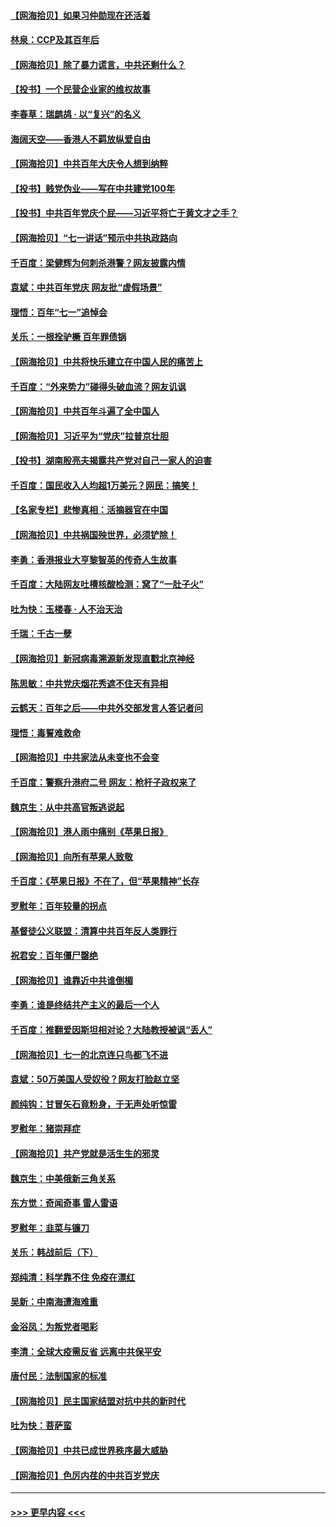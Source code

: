 #### [【网海拾贝】如果习仲勋现在还活着](../pages/nsc993/n13073410.md?t=07080652) 
#### [林泉：CCP及其百年后](../pages/nsc993/n13073226.md?t=07080652) 
#### [【网海拾贝】除了暴力谎言，中共还剩什么？](../pages/nsc993/n13071082.md?t=07080652) 
#### [【投书】一个民营企业家的维权故事](../pages/nsc993/n13070932.md?t=07080652) 
#### [李春草：瑞鹧鸪 · 以“复兴”的名义](../pages/nsc993/n13069984.md?t=07080652) 
#### [海阔天空——香港人不羁放纵爱自由](../pages/nsc993/n13069407.md?t=07080652) 
#### [【网海拾贝】中共百年大庆令人想到纳粹](../pages/nsc993/n13068483.md?t=07080652) 
#### [【投书】贱党伪业——写在中共建党100年](../pages/nsc993/n13067843.md?t=07080652) 
#### [【投书】中共百年党庆个屁——习近平将亡于黄文才之手？](../pages/nsc993/n13067425.md?t=07080652) 
#### [【网海拾贝】“七一讲话”预示中共执政路向](../pages/nsc993/n13066434.md?t=07080652) 
#### [千百度：梁健辉为何刺杀港警？网友披露内情](../pages/nsc993/n13066979.md?t=07080652) 
#### [袁斌：中共百年党庆 网友批“虚假场景”](../pages/nsc993/n13066385.md?t=07080652) 
#### [理悟：百年“七一”追悼会](../pages/nsc993/n13066106.md?t=07080652) 
#### [关乐：一根拴驴橛 百年罪债锅](../pages/nsc993/n13066089.md?t=07080652) 
#### [【网海拾贝】中共将快乐建立在中国人民的痛苦上](../pages/nsc993/n13064939.md?t=07080652) 
#### [千百度：“外来势力”碰得头破血流？网友讥讽](../pages/nsc993/n13064878.md?t=07080652) 
#### [【网海拾贝】中共百年斗遍了全中国人](../pages/nsc993/n13060020.md?t=07080652) 
#### [【网海拾贝】习近平为“党庆”拉普京壮胆](../pages/nsc993/n13057781.md?t=07080652) 
#### [【投书】湖南殷亮夫揭露共产党对自己一家人的迫害](../pages/nsc993/n13057744.md?t=07080652) 
#### [千百度：国民收入人均超1万美元？网民：搞笑！](../pages/nsc993/n13057692.md?t=07080652) 
#### [【名家专栏】悲惨真相：活摘器官在中国](../pages/nsc993/n13056611.md?t=07080652) 
#### [【网海拾贝】中共祸国殃世界，必须铲除！](../pages/nsc993/n13056011.md?t=07080652) 
#### [李勇：香港报业大亨黎智英的传奇人生故事](../pages/nsc993/n13055258.md?t=07080652) 
#### [千百度：大陆网友吐槽核酸检测：窝了“一肚子火”](../pages/nsc993/n13055194.md?t=07080652) 
#### [吐为快：玉楼春 · 人不治天治](../pages/nsc993/n13054028.md?t=07080652) 
#### [千瑞：千古一孽](../pages/nsc993/n13054016.md?t=07080652) 
#### [【网海拾贝】新冠病毒溯源新发现直戳北京神经](../pages/nsc993/n13052425.md?t=07080652) 
#### [陈思敏：中共党庆烟花秀遮不住天有异相](../pages/nsc993/n13052020.md?t=07080652) 
#### [云鹤天：百年之后——中共外交部发言人答记者问](../pages/nsc993/n13051604.md?t=07080652) 
#### [理悟：毒誓难救命](../pages/nsc993/n13051601.md?t=07080652) 
#### [【网海拾贝】中共家法从未变也不会变](../pages/nsc993/n13050366.md?t=07080652) 
#### [千百度：警察升港府二号 网友：枪杆子政权来了](../pages/nsc993/n13050261.md?t=07080652) 
#### [魏京生：从中共高官叛逃说起](../pages/nsc993/n13048997.md?t=07080652) 
#### [【网海拾贝】港人雨中痛别《苹果日报》](../pages/nsc993/n13048941.md?t=07080652) 
#### [【网海拾贝】向所有苹果人致敬](../pages/nsc993/n13046795.md?t=07080652) 
#### [千百度：《苹果日报》不在了，但“苹果精神”长存](../pages/nsc993/n13046703.md?t=07080652) 
#### [罗慰年：百年较量的拐点](../pages/nsc993/n13046542.md?t=07080652) 
#### [基督徒公义联盟：清算中共百年反人类罪行](../pages/nsc993/n13046499.md?t=07080652) 
#### [祝君安：百年僵尸罄绝](../pages/nsc993/n13045595.md?t=07080652) 
#### [【网海拾贝】谁靠近中共谁倒楣](../pages/nsc993/n13044667.md?t=07080652) 
#### [李勇：谁是终结共产主义的最后一个人](../pages/nsc993/n13044397.md?t=07080652) 
#### [千百度：推翻爱因斯坦相对论？大陆教授被讽“丢人”](../pages/nsc993/n13043908.md?t=07080652) 
#### [【网海拾贝】七一的北京连只鸟都飞不进](../pages/nsc993/n13041377.md?t=07080652) 
#### [袁斌：50万美国人受奴役？网友打脸赵立坚](../pages/nsc993/n13041330.md?t=07080652) 
#### [颜纯钩：甘冒矢石竟粉身，于无声处听惊雷](../pages/nsc993/n13041140.md?t=07080652) 
#### [罗慰年：猪崇拜症](../pages/nsc993/n13041071.md?t=07080652) 
#### [【网海拾贝】共产党就是活生生的邪灵](../pages/nsc993/n13036627.md?t=07080652) 
#### [魏京生：中美俄新三角关系](../pages/nsc993/n13035986.md?t=07080652) 
#### [东方觉：奇闻奇事 雷人雷语](../pages/nsc993/n13035878.md?t=07080652) 
#### [罗慰年：韭菜与镰刀](../pages/nsc993/n13034374.md?t=07080652) 
#### [关乐：韩战前后（下）](../pages/nsc993/n13034113.md?t=07080652) 
#### [郑纯清：科学靠不住 免疫在漂红](../pages/nsc993/n13034093.md?t=07080652) 
#### [吴新：中南海遭海难重](../pages/nsc993/n13034084.md?t=07080652) 
#### [金浴凤：为叛党者喝彩](../pages/nsc993/n13034058.md?t=07080652) 
#### [李清：全球大疫需反省 远离中共保平安](../pages/nsc993/n13033784.md?t=07080652) 
#### [唐付民：法制国家的标准](../pages/nsc993/n13032944.md?t=07080652) 
#### [【网海拾贝】民主国家结盟对抗中共的新时代](../pages/nsc993/n13031717.md?t=07080652) 
#### [吐为快：菩萨蛮](../pages/nsc993/n13030033.md?t=07080652) 
#### [【网海拾贝】中共已成世界秩序最大威胁](../pages/nsc993/n13028138.md?t=07080652) 
#### [【网海拾贝】色厉内荏的中共百岁党庆](../pages/nsc993/n13025582.md?t=07080652) 

----
#### [ >>> 更早内容 <<< ](../indexes/nsc993-earlier.md)
